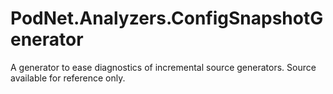 # PodNet.Analyzers.ConfigSnapshotGenerator
A generator to ease diagnostics of incremental source generators. Source available for reference only.

